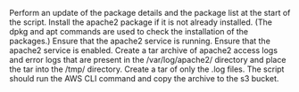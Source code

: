 Perform an update of the package details and the package list at the start of the script.
Install the apache2 package if it is not already installed. (The dpkg and apt commands are used to check the installation of the packages.)
Ensure that the apache2 service is running. 
Ensure that the apache2 service is enabled. 
Create a tar archive of apache2 access logs and error logs that are present in the /var/log/apache2/ directory and place the tar into the /tmp/ directory. Create a tar of only the .log files.
The script should run the AWS CLI command and copy the archive to the s3 bucket. 
